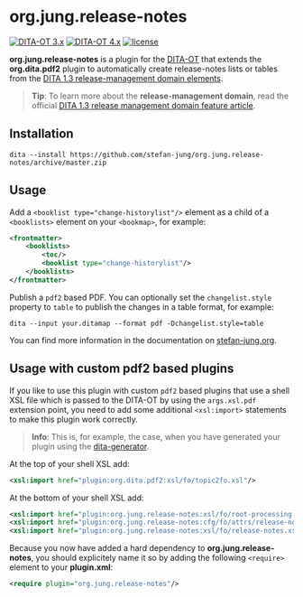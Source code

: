 org.jung.release-notes
======================

[![DITA-OT 3.x](https://img.shields.io/badge/DITA--OT-3.x-green.svg)](http://www.dita-ot.org) 
[![DITA-OT 4.x](https://img.shields.io/badge/DITA--OT-4.x-green.svg)](http://www.dita-ot.org)
[![license](https://img.shields.io/badge/license-Apache%202.0-blue.svg)](http://www.apache.org/licenses/LICENSE-2.0)

**org.jung.release-notes** is a plugin for the [DITA-OT](http://dita-ot.github.io) that extends the **org.dita.pdf2** plugin to automatically create release-notes lists or tables from the [DITA 1.3 release-management domain elements](http://docs.oasis-open.org/dita/dita/v1.3/os/part3-all-inclusive/archSpec/technicalContent/releaseManagement-domain.html#dita_release_management_domain_topic).

> **Tip**: To learn more about the **release-management domain**, read the official [DITA 1.3 release management domain feature article](https://www.oasis-open.org/committees/download.php/56339/Release_Management_WP.pdf).


Installation
------------

```shell
dita --install https://github.com/stefan-jung/org.jung.release-notes/archive/master.zip
```

Usage
-----

Add a `<booklist type="change-historylist"/>` element as a child of a `<booklists>` element on your `<bookmap>`, for example:

```xml
<frontmatter>
    <booklists>
        <toc/>
        <booklist type="change-historylist"/>
    </booklists>
</frontmatter>
```

Publish a `pdf2` based PDF. You can optionally set the `changelist.style` property to `table` to publish the changes in a table format, for example:

```shell
dita --input your.ditamap --format pdf -Dchangelist.style=table
```

You can find more information in the documentation on [stefan-jung.org](https://stefanjung.netlify.app/plugins/release-notes).

Usage with custom pdf2 based plugins
------------------------------------

If you like to use this plugin with custom `pdf2` based plugins that use a shell XSL file which is passed to the DITA-OT by using the `args.xsl.pdf` extension point, you need to add some additional `<xsl:import>` statements to make this plugin work correctly.

> **Info**: This is, for example, the case, when you have generated your plugin using the [dita-generator](http://dita-generator-hrd.appspot.com/).

At the top of your shell XSL add:

```xml
<xsl:import href="plugin:org.dita.pdf2:xsl/fo/topic2fo.xsl"/>
```

At the bottom of your shell XSL add:

```xml
<xsl:import href="plugin:org.jung.release-notes:xsl/fo/root-processing.xsl"/>
<xsl:import href="plugin:org.jung.release-notes:cfg/fo/attrs/release-notes.xsl"/>
<xsl:import href="plugin:org.jung.release-notes:xsl/fo/release-notes.xsl"/>
```

Because you now have added a hard dependency to **org.jung.release-notes**, you should explicitely name it so by adding the following `<require>` element to your **plugin.xml**:

```xml
<require plugin="org.jung.release-notes"/>
```

